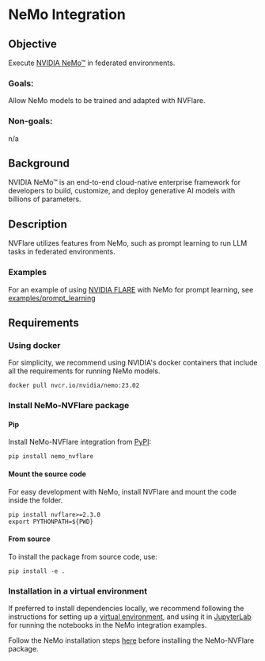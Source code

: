 # NeMo Integration

## Objective
Execute [NVIDIA NeMo™](https://developer.nvidia.com/nemo) in federated environments.

### Goals:

Allow NeMo models to be trained and adapted with NVFlare.

### Non-goals:

n/a

## Background
NVIDIA NeMo™ is an end-to-end cloud-native enterprise framework for developers to 
build, customize, and deploy generative AI models with billions of parameters.

## Description
NVFlare utilizes features from NeMo, such as prompt learning to run LLM tasks in federated environments.

### Examples

For an example of using [NVIDIA FLARE](https://nvflare.readthedocs.io/en/main/index.html) with NeMo for prompt learning, 
see [examples/prompt_learning](examples/prompt_learning/README.md) 

## Requirements

### Using docker
For simplicity, we recommend using NVIDIA's docker containers that include all the requirements for running NeMo models.
```
docker pull nvcr.io/nvidia/nemo:23.02
```

### Install NeMo-NVFlare package

#### Pip 
Install NeMo-NVFlare integration from [PyPI](https://pypi.org/):
```
pip install nemo_nvflare
```

#### Mount the source code
For easy development with NeMo, install NVFlare and mount the code inside the folder.
```
pip install nvflare>=2.3.0
export PYTHONPATH=${PWD}
```

#### From source
To install the package from source code, use:
```
pip install -e .
```

### Installation in a virtual environment

If preferred to install dependencies locally, 
we recommend following the instructions for setting up a 
[virtual environment](../../examples/README.md#set-up-a-virtual-environment),
and using it in [JupyterLab](../../examples/README.md#notebooks) for running 
the notebooks in the NeMo integration examples.

Follow the NeMo installation steps [here](https://github.com/NVIDIA/NeMo#installation)
before installing the NeMo-NVFlare package.
